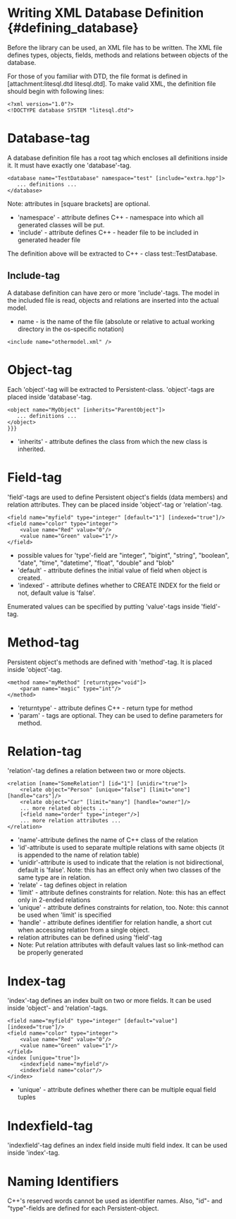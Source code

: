 Writing XML Database Definition {#defining_database}
====================================================

Before the library can be used, an XML file has to be written. The XML file defines types, objects, fields, methods and relations between objects of the database.

For those of you familiar with DTD, the file format is defined in [attachment:litesql.dtd litesql.dtd]. To make valid XML, the definition file should begin with following lines:

~~~~~~~~~~~~~~~{.xml}
<?xml version="1.0"?>
<!DOCTYPE database SYSTEM "litesql.dtd">
~~~~~~~~~~~~~~~

# Database-tag #


A database definition file has a root tag which encloses all definitions inside it. It must have exactly one 'database'-tag.

~~~~~~~~~~~~~~~{.xml}
<database name="TestDatabase" namespace="test" [include="extra.hpp"]>
   ... definitions ...
</database>
~~~~~~~~~~~~~~~

Note: attributes in [square brackets] are optional.

* 'namespace' - attribute defines C++ - namespace into which all generated classes will be put.
 * 'include' - attribute defines C++ - header file to be included in generated header file

The definition above will be extracted to C++ - class test::TestDatabase.

## Include-tag #
A database definition can have zero or more 'include'-tags. 
The model in the included file is read, objects and relations are inserted 
into the actual model. 

 * name  - is the name of the file (absolute or relative to actual working directory in the os-specific notation)
~~~~~~~~~~~~~~~{.xml}
<include name="othermodel.xml" />
~~~~~~~~~~~~~~~

# Object-tag ##

Each 'object'-tag will be extracted to Persistent-class. 'object'-tags are placed inside 'database'-tag.
~~~~~~~~~~~~~~~{.xml}
<object name="MyObject" [inherits="ParentObject"]>
   ... definitions ...
</object>
}}}
~~~~~~~~~~~~~~~

* 'inherits' - attribute defines the class from which the new class is inherited.

# Field-tag #
'field'-tags are used to define Persistent object's fields (data members) and relation attributes. They can be placed inside 'object'-tag or 'relation'-tag.

~~~~~~~~~~~~~~~{.xml}
<field name="myfield" type="integer" [default="1"] [indexed="true"]/>
<field name="color" type="integer">
    <value name="Red" value="0"/>
    <value name="Green" value="1"/>
</field>
~~~~~~~~~~~~~~~

 * possible values for 'type'-field are "integer", "bigint", "string", "boolean", "date", "time", "datetime", "float", "double" and "blob"
 * 'default' - attribute defines the initial value of field when object is created.
 * 'indexed' - attribute defines whether to CREATE INDEX for the field or not, default value is 'false'.

Enumerated values can be specified by putting 'value'-tags inside 'field'-tag.

# Method-tag #
Persistent object's methods are defined with 'method'-tag. It is placed inside 'object'-tag.
~~~~~~~~~~~~~~~{.xml}
<method name="myMethod" [returntype="void"]>
    <param name="magic" type="int"/>
</method>
~~~~~~~~~~~~~~~

 * 'returntype' - attribute defines C++ - return type for method
 * 'param' - tags are optional. They can be used to define parameters for method.

# Relation-tag #
'relation'-tag defines a relation between two or more objects.
~~~~~~~~~~~~~~~{.xml}
<relation [name="SomeRelation"] [id="1"] [unidir="true"]>
    <relate object="Person" [unique="false"] [limit="one"] [handle="cars"]/>
    <relate object="Car" [limit="many"] [handle="owner"]/>
    ... more related objects ...
    [<field name="order" type="integer"/>]
    ... more relation attributes ...
</relation>
~~~~~~~~~~~~~~~

* 'name'-attribute defines the name of C++ class of the relation
 * 'id'-attribute is used to separate multiple relations with same objects (it is appended to the name of relation table)
 * 'unidir'-attribute is used to indicate that the relation is not bidirectional, default is 'false'. Note: this has an effect only when two classes of the same type are in relation.
 * 'relate' - tag defines object in relation
 * 'limit' - attribute defines constraints for relation. Note: this has an effect only in 2-ended relations
 * 'unique' - attribute defines constraints for relation, too. Note: this cannot be used when 'limit' is specified
 * 'handle' - attribute defines identifier for relation handle, a short cut when accessing relation from a single object.
 * relation attributes can be defined using 'field'-tag
 * Note: Put relation attributes with default values last so link-method can be properly generated 

# Index-tag #
'index'-tag defines an index built on two or more fields. It can be used inside 'object'- and 'relation'-tags.
~~~~~~~~~~~~~~~{.xml}
<field name="myfield" type="integer" [default="value"] [indexed="true"]/>
<field name="color" type="integer">
    <value name="Red" value="0"/>
    <value name="Green" value="1"/>
</field>
<index [unique="true"]>
    <indexfield name="myfield"/>
    <indexfield name="color"/>
</index>
~~~~~~~~~~~~~~~

 * 'unique' - attribute defines whether there can be multiple equal field tuples

# Indexfield-tag #

'indexfield'-tag defines an index field inside multi field index. It can be used inside 'index'-tag.

# Naming Identifiers #
C++'s reserved words cannot be used as identifier names. Also, "id"- and "type"-fields are defined for each Persistent-object.

